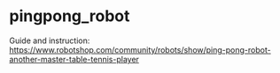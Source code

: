 # pingpong_robot

Guide and instruction: https://www.robotshop.com/community/robots/show/ping-pong-robot-another-master-table-tennis-player
